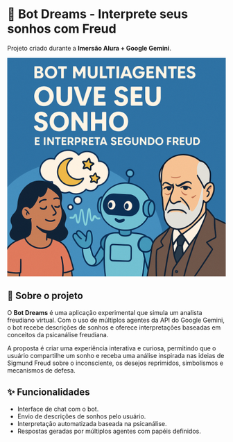 # 🤖 Bot Dreams - Interprete seus sonhos com Freud  
Projeto criado durante a **Imersão Alura + Google Gemini**.

![Preview do Bot Dreams](./bot-dreams-preview.png)

## 🧠 Sobre o projeto  
O **Bot Dreams** é uma aplicação experimental que simula um analista freudiano virtual. 
Com o uso de múltiplos agentes da API do Google Gemini, o bot recebe descrições de sonhos e oferece interpretações baseadas em conceitos da psicanálise freudiana.

A proposta é criar uma experiência interativa e curiosa, permitindo que o usuário compartilhe um sonho e receba uma análise inspirada nas ideias de Sigmund Freud sobre o inconsciente, 
os desejos reprimidos, simbolismos e mecanismos de defesa.

## ✨ Funcionalidades  
- Interface de chat com o bot.
- Envio de descrições de sonhos pelo usuário.
- Interpretação automatizada baseada na psicanálise.
- Respostas geradas por múltiplos agentes com papéis definidos.

